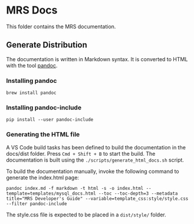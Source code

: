 <!-- Copyright (c) 2022, 2023, Oracle and/or its affiliates.

This program is free software; you can redistribute it and/or modify
it under the terms of the GNU General Public License, version 2.0,
as published by the Free Software Foundation.

This program is also distributed with certain software (including
but not limited to OpenSSL) that is licensed under separate terms, as
designated in a particular file or component or in included license
documentation.  The authors of MySQL hereby grant you an additional
permission to link the program and your derivative works with the
separately licensed software that they have included with MySQL.
This program is distributed in the hope that it will be useful,  but
WITHOUT ANY WARRANTY; without even the implied warranty of
MERCHANTABILITY or FITNESS FOR A PARTICULAR PURPOSE.  See
the GNU General Public License, version 2.0, for more details.

You should have received a copy of the GNU General Public License
along with this program; if not, write to the Free Software Foundation, Inc.,
51 Franklin St, Fifth Floor, Boston, MA 02110-1301 USA -->

<!-- cSpell:ignore pandoc -->

# MRS Docs

This folder contains the MRS documentation.

## Generate Distribution

The documentation is written in Markdown syntax. It is converted to HTML with the tool [pandoc](https://pandoc.org/).

### Installing pandoc

    brew install pandoc

### Installing pandoc-include

    pip install --user pandoc-include

### Generating the HTML file

A VS Code build tasks has been defined to build the documentation in the docs/dist folder. Press `Cmd + Shift + B` to start the build. The documentation is built using the `./scripts/generate_html_docs.sh` script.

To build the documentation manually, invoke the following command to generate the index.html page:

    pandoc index.md -f markdown -t html -s -o index.html --template=templates/mysql_docs.html --toc --toc-depth=3 --metadata title="MRS Developer's Guide" --variable=template_css:style/style.css --filter pandoc-include

The style.css file is expected to be placed in a `dist/style/` folder.
